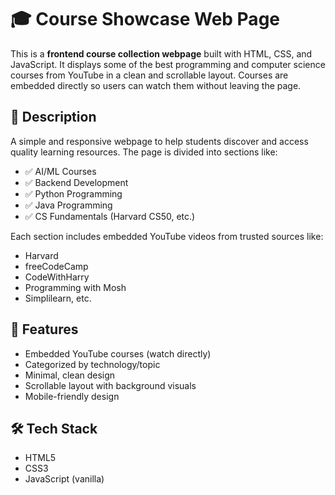 # 🎓 Course Showcase Web Page

This is a **frontend course collection webpage** built with HTML, CSS, and JavaScript. It displays some of the best programming and computer science courses from YouTube in a clean and scrollable layout. Courses are embedded directly so users can watch them without leaving the page.

## 📌 Description

A simple and responsive webpage to help students discover and access quality learning resources. The page is divided into sections like:

- ✅ AI/ML Courses  
- ✅ Backend Development  
- ✅ Python Programming  
- ✅ Java Programming  
- ✅ CS Fundamentals (Harvard CS50, etc.)

Each section includes embedded YouTube videos from trusted sources like:
- Harvard
- freeCodeCamp
- CodeWithHarry
- Programming with Mosh
- Simplilearn, etc.

## 🚀 Features

- Embedded YouTube courses (watch directly)
- Categorized by technology/topic
- Minimal, clean design
- Scrollable layout with background visuals
- Mobile-friendly design

## 🛠 Tech Stack

- HTML5  
- CSS3  
- JavaScript (vanilla)


